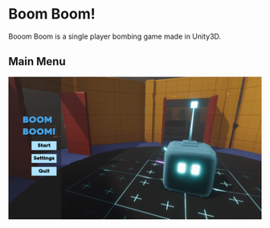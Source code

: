 # Boom Boom!


Booom Boom is a single player bombing game made in Unity3D.

## Main Menu

![main-menu](./Gameplay/MainMenu.png)

